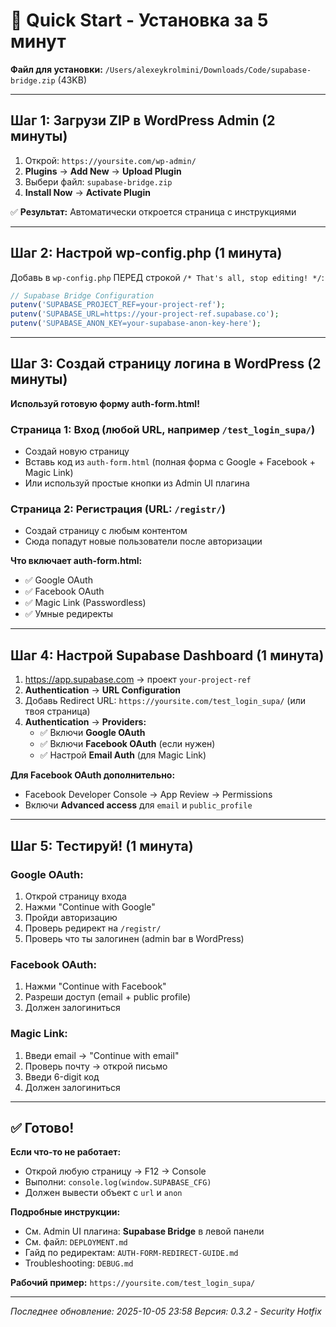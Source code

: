 # 🚀 Quick Start - Установка за 5 минут

**Файл для установки:** `/Users/alexeykrolmini/Downloads/Code/supabase-bridge.zip` (43KB)

---

## Шаг 1: Загрузи ZIP в WordPress Admin (2 минуты)

1. Открой: `https://yoursite.com/wp-admin/`
2. **Plugins** → **Add New** → **Upload Plugin**
3. Выбери файл: `supabase-bridge.zip`
4. **Install Now** → **Activate Plugin**

✅ **Результат:** Автоматически откроется страница с инструкциями

---

## Шаг 2: Настрой wp-config.php (1 минута)

Добавь в `wp-config.php` ПЕРЕД строкой `/* That's all, stop editing! */`:

```php
// Supabase Bridge Configuration
putenv('SUPABASE_PROJECT_REF=your-project-ref');
putenv('SUPABASE_URL=https://your-project-ref.supabase.co');
putenv('SUPABASE_ANON_KEY=your-supabase-anon-key-here');
```

---

## Шаг 3: Создай страницу логина в WordPress (2 минуты)

**Используй готовую форму auth-form.html!**

### Страница 1: Вход (любой URL, например `/test_login_supa/`)
- Создай новую страницу
- Вставь код из `auth-form.html` (полная форма с Google + Facebook + Magic Link)
- Или используй простые кнопки из Admin UI плагина

### Страница 2: Регистрация (URL: `/registr/`)
- Создай страницу с любым контентом
- Сюда попадут новые пользователи после авторизации

**Что включает auth-form.html:**
- ✅ Google OAuth
- ✅ Facebook OAuth
- ✅ Magic Link (Passwordless)
- ✅ Умные редиректы

---

## Шаг 4: Настрой Supabase Dashboard (1 минута)

1. https://app.supabase.com → проект `your-project-ref`
2. **Authentication** → **URL Configuration**
3. Добавь Redirect URL: `https://yoursite.com/test_login_supa/` (или твоя страница)
4. **Authentication** → **Providers:**
   - ✅ Включи **Google OAuth**
   - ✅ Включи **Facebook OAuth** (если нужен)
   - ✅ Настрой **Email Auth** (для Magic Link)

**Для Facebook OAuth дополнительно:**
- Facebook Developer Console → App Review → Permissions
- Включи **Advanced access** для `email` и `public_profile`

---

## Шаг 5: Тестируй! (1 минута)

### Google OAuth:
1. Открой страницу входа
2. Нажми "Continue with Google"
3. Пройди авторизацию
4. Проверь редирект на `/registr/`
5. Проверь что ты залогинен (admin bar в WordPress)

### Facebook OAuth:
1. Нажми "Continue with Facebook"
2. Разреши доступ (email + public profile)
3. Должен залогиниться

### Magic Link:
1. Введи email → "Continue with email"
2. Проверь почту → открой письмо
3. Введи 6-digit код
4. Должен залогиниться

---

## ✅ Готово!

**Если что-то не работает:**
- Открой любую страницу → F12 → Console
- Выполни: `console.log(window.SUPABASE_CFG)`
- Должен вывести объект с `url` и `anon`

**Подробные инструкции:**
- См. Admin UI плагина: **Supabase Bridge** в левой панели
- См. файл: `DEPLOYMENT.md`
- Гайд по редиректам: `AUTH-FORM-REDIRECT-GUIDE.md`
- Troubleshooting: `DEBUG.md`

**Рабочий пример:**
`https://yoursite.com/test_login_supa/`

---

*Последнее обновление: 2025-10-05 23:58*
*Версия: 0.3.2 - Security Hotfix*
